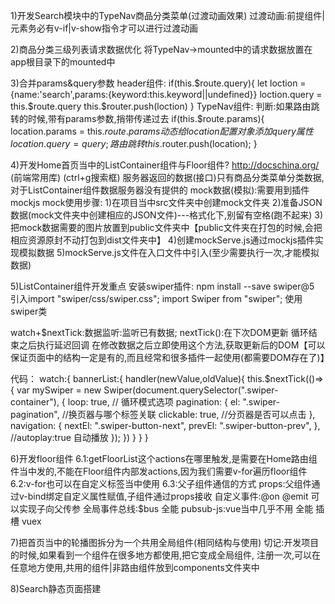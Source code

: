 1)开发Search模块中的TypeNav商品分类菜单(过渡动画效果)
过渡动画:前提组件|元素务必有v-if|v-show指令才可以进行过渡动画
<transition name="a"></transition>
<style>
    //鼠标进入时过渡动画
    .a-enter{过渡动画开始状态}
    .a-enter-to{过渡动画结束状态}
    .a-enter-active{定义动画时间、速率(transition:all .5s linear)}
    //鼠标移出时过渡动画
    .a-leave{}
    .a-leave-to{}
    .a-leave-active{}
</style>

2)商品分类三级列表请求数据优化
将TypeNav->mounted中的请求数据放置在app根目录下的mounted中

3)合并params&query参数
header组件: if(this.$route.query){
            let loction = {name:'search',params:{keyword:this.keyword||undefined}}
            loction.query = this.$route.query
            this.$router.push(loction)
        }
TypeNav组件: 
    判断:如果路由跳转的时候,带有params参数,捎带传递过去
        if(this.$route.params){
          location.params = this.$route.params
          动态给location配置对象添加query属性
          location.query = query;
          路由跳转
          this.$router.push(location);
        }

4)开发Home首页当中的ListContainer组件与Floor组件?
http://docschina.org/   (前端常用库)   (ctrl+g搜索框)
服务器返回的数据(接口)只有商品分类菜单分类数据,对于ListContainer组件数据服务器没有提供的
mock数据(模拟):需要用到插件mockjs
mock使用步骤:
    1)在项目当中src文件夹中创建mock文件夹
    2)准备JSON数据(mock文件夹中创建相应的JSON文件)---格式化下,别留有空格(跑不起来)
    3)把mock数据需要的图片放置到public文件夹中【public文件夹在打包的时候,会把相应资源原封不动打包到dist文件夹中】
    4)创建mockServe.js通过mockjs插件实现模拟数据
    5)mockServe.js文件在入口文件中引入(至少需要执行一次,才能模拟数据)

5)ListContainer组件开发重点
安装swiper插件: npm install --save swiper@5
引入import "swiper/css/swiper.css"; import Swiper from "swiper";
使用swiper类

watch+$nextTick:数据监听:监听已有数据;
nextTick():在下次DOM更新 循环结束之后执行延迟回调   在修改数据之后立即使用这个方法,获取更新后的DOM【可以保证页面中的结构一定是有的,而且经常和很多插件一起使用(都需要DOM存在了)】

代码：
watch:{
    bannerList:{
        handler(newValue,oldValue){
           this.$nextTick(()=>{
              var mySwiper = new Swiper(document.querySelector(".swiper-container"), {
                 loop: true, // 循环模式选项
                 pagination: {
                 el: ".swiper-pagination", //换页器与哪个标签关联
                 clickable: true, //分页器是否可以点击
                  },
                 navigation: {
                 nextEl: ".swiper-button-next",
                 prevEl: ".swiper-button-prev",
                  },
                //autoplay:true  自动播放
               });
           })
        }
    }
}

6)开发floor组件
6.1:getFloorList这个actions在哪里触发,是需要在Home路由组件当中发的,不能在Floor组件内部发actions,因为我们需要v-for遍历floor组件
6.2:v-for也可以在自定义标签当中使用
6.3:父子组件通信的方式
props:父组件通过v-bind绑定自定义属性赋值,子组件通过props接收
自定义事件:@on @emit 可以实现子向父传参
全局事件总线:$bus 全能
pubsub-js:vue当中几乎不用  全能
插槽
vuex

7)把首页当中的轮播图拆分为一个共用全局组件(相同结构与使用)
切记:开发项目的时候,如果看到一个组件在很多地方都使用,把它变成全局组件,
注册一次,可以在任意地方使用,共用的组件|非路由组件放到components文件夹中

8)Search静态页面搭建